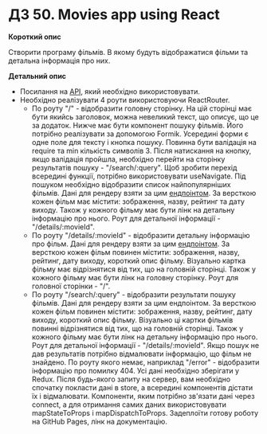 # ДЗ 50. Movies app using React

**Короткий опис**

Створити програму фільмів. В якому будуть відображатися фільми та детальна інформація про них.

**Детальний опис**

* Посилання на [API](https://developers.themoviedb.org/3/getting-started/introduction), який необхідно використовувати.
* Необхідно реалізувати 4 роути використовуючи ReactRouter. 
  * По роуту "/" - відобразити головну сторінку. На цій сторінці має бути якийсь заголовок, можна невеликий текст, що описує, що це за додаток. Нижче має бути компонент пошуку фільмів. Його потрібно реалізувати за допомогою Formik. Усередині форми є одне поле для тексту і кнопка пошуку. Повинна бути валідація на require та min кількість символів 3. Після натискання на кнопку, якщо валідація пройшла, необхідно перейти на сторінку результатів пошуку - "/search/:query". Щоб зробити перехід всередині функції, потрібно використовувати useNavigate. Під пошуком необхідно відобразити список найпопулярніших фільмів. Дані для рендеру взяти за цим [ендпоінтом](https://developers.themoviedb.org/3/movies/get-popular-movies). За версткою кожен фільм має містити: зображення, назву, рейтинг та дату виходу. Також у кожного фільму має бути лінк на детальну інформацію про нього. Роут для детальної інформації - "/details/:movieId".
  * По роуту "/details/:movieId" - відобразити детальну інформацію про фільм. Дані для рендеру взяти за цим [ендпоінтом](https://developers.themoviedb.org/3/movies/get-popular-movies). За версткою кожен фільм повинен містити: зображення, назву, рейтинг, дату виходу, короткий опис фільму. Візуально картка фільму має відрізнятися від тих, що на головній сторінці. Також у кожного фільму має бути лінк на головну сторінку. Роут для головної сторінки - "/".
  * По роуту "/search/:query" - відобразити результати пошуку фільмів.
Дані для рендеру взяти за цим ендпоінтом.
За версткою кожен фільм повинен містити: зображення, назву, рейтинг, дату виходу, короткий опис фільму. Візуально ці картки фільмів повинні відрізнятися від тих, що на головній сторінці. Також у кожного фільму має бути лінк на детальну інформацію про нього. Роут для детальної інформації - "/details/:movieId".
Якщо пошук не дав результатів потрібно відмалювати інформацію, що фільм не знайдено.
По роуту якого немає, наприклад "/error" - відобразити інформацію про помилку 404.
Усі дані необхідно зберігати у Redux. Після будь-якого запиту на сервер, вам необхідно спочатку покласти дані в store, а всередині компонентів дістати їх і відмалювати. Компоненти, яким потрібно зв'язати дані через connect, а для отримання самих даних використовувати mapStateToProps і mapDispatchToProps.
Задеплоїти готову роботу на GitHub Pages, лінк на документацію.
